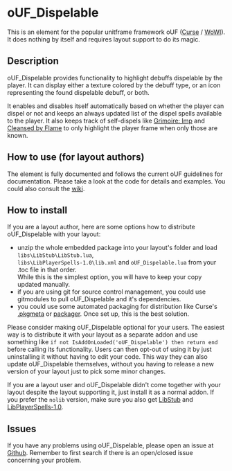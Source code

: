 # oUF_Dispelable

This is an element for the popular unitframe framework oUF ([Curse](https://www.curseforge.com/wow/addons/ouf) / [WoWI](http://www.wowinterface.com/downloads/info9994-oUF.html)).  
It does nothing by itself and requires layout support to do its magic.

## Description

oUF_Dispelable provides functionality to highlight debuffs dispelable by the player. It can display either a texture 
colored by the debuff type, or an icon representing the found dispelable debuff, or both.

It enables and disables itself automatically based on whether the player can dispel or not and keeps an always updated 
list of the dispel spells available to the player. It also keeps track of self-dispels like [Grimoire: Imp](http://www.wowdb.com/spells/111859) 
and [Cleansed by Flame](http://www.wowdb.com/spells/205625) to only highlight the player frame when only those are known.

## How to use (for layout authors)

The element is fully documented and follows the current oUF guidelines for documentation. Please take a look at the code 
for details and examples. You could also consult the [wiki](https://github.com/Rainrider/oUF_Dispelable/wiki).

## How to install

If you are a layout author, here are some options how to distribute oUF_Dispelable with your layout:

  - unzip the whole embedded package into your layout's folder and load `libs\LibStub\LibStub.lua`,  
    `libs\LibPlayerSpells-1.0\lib.xml` and `oUF_Dispelable.lua` from your .toc file in that order.  
    While this is the simplest option, you will have to keep your copy updated manually.
  - if you are using git for source control management, you could use gitmodules to pull oUF_Dispelable and it's dependencies.
  - you could use some automated packaging for distribution like Curse's [.pkgmeta](https://authors.curseforge.com/knowledge-base/world-of-warcraft/527-preparing-the-packagemeta-file) or [packager](https://github.com/BigWigsMods/packager). Once set up, this is the best solution.

Please consider making oUF_Dispelable optional for your users. The easiest way is to distribute it with your layout as a 
separate addon and use something like `if not IsAddOnLoaded('oUF_Dispelable') then return end` before calling its 
functionality. Users can then opt-out of using it by just uninstalling it without having to edit your code. This way 
they can also update oUF_Dispelable themselves, without you having to release a new version of your layout just to pick 
some minor changes.

If you are a layout user and oUF_Dispelable didn't come together with your layout despite the layout supporting it, just 
install it as a normal addon. If you prefer the `nolib` version, make sure you also get [LibStub](https://www.curseforge.com/wow/addons/libstub) and 
[LibPlayerSpells-1.0](https://www.curseforge.com/wow/addons/libplayerspells-1-0).

## Issues

If you have any problems using oUF_Dispelable, please open an issue at [Github](https://github.com/Rainrider/oUF_Dispelable/issues). 
Remember to first search if there is an open/closed issue concerning your problem.

